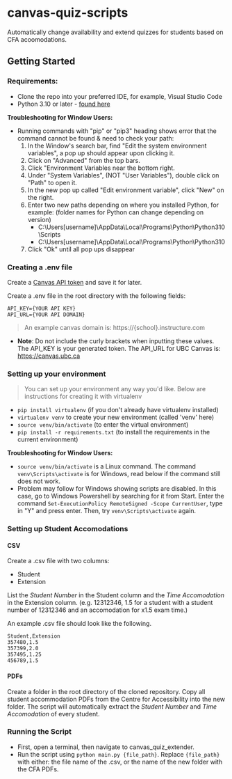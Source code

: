 # canvas-quiz-scripts
Automatically change availability and extend quizzes for students based on CFA acoomodations.

## Getting Started

### Requirements:
* Clone the repo into your preferred IDE, for example, Visual Studio Code
* Python 3.10 or later - [found here](http://www.python.org/getit/)

**Troubleshooting for Window Users:**
* Running commands with "pip" or "pip3" heading shows error that the command cannot be found & need to check your path:
    1. In the Window's search bar, find "Edit the system environment variables", a pop up should appear upon clicking it.
    2. Click on "Advanced" from the top bars.
    3. Click "Environment Variables near the bottom right.
    4. Under "System Variables", (NOT "User Variables"), double click on "Path" to open it.
    5. In the new pop up called "Edit environment variable", click "New" on the right.
    6. Enter two new paths depending on where you installed Python, for example: (folder names for Python can change depending on version)
        * C:\Users\[username]\AppData\Local\Programs\Python\Python310\Scripts
        * C:\Users\[username]\AppData\Local\Programs\Python\Python310
    7. Click "Ok" until all pop ups disappear

### Creating a .env file
Create a [Canvas API token](https://learninganalytics.ubc.ca/for-students/canvas-api/) and save it for later.

Create a .env file in the root directory with the following fields:
```
API_KEY={YOUR API KEY}
API_URL={YOUR API DOMAIN}
```
> An example canvas domain is: https://{school}.instructure.com
* **Note**: Do not include the curly brackets when inputting these values. The API_KEY is your generated token. The API_URL for UBC Canvas is: https://canvas.ubc.ca

### Setting up your environment
> You can set up your environment any way you'd like. Below are instructions for creating it with virtualenv

* `pip install virtualenv` (if you don't already have virtualenv installed)
* `virtualenv venv` to create your new environment (called 'venv' here)
* `source venv/bin/activate` (to enter the virtual environment)
* `pip install -r requirements.txt` (to install the requirements in the current environment)

**Troubleshooting for Window Users:**
* `source venv/bin/activate` is a Linux command. The command `venv\Scripts\activate` is for Windows, read below if the command still does not work.
* Problem may follow for Windows showing scripts are disabled. In this case, go to Windows Powershell by searching for it from Start. Enter the command `Set-ExecutionPolicy RemoteSigned -Scope CurrentUser`, type in "Y" and press enter. Then, try `venv\Scripts\activate` again.

### Setting up Student Accomodations

#### CSV
Create a .csv file with two columns:
* Student
* Extension

List the *Student Number* in the Student column and the *Time Accomodation* in the Extension column. (e.g. 12312346, 1.5 for a student with a student number of 12312346 and an accomodation for x1.5 exam time.)

An example .csv file should look like the following.

```
Student,Extension
357480,1.5
357399,2.0
357495,1.25
456789,1.5
```
#### PDFs

Create a folder in the root directory of the cloned repository. Copy all student accommodation PDFs from the Centre for Accessibility into the new folder. The script will automatically extract the *Student Number* and *Time Accomodation* of every student.

### Running the Script

* First, open a terminal, then navigate to canvas_quiz_extender.
* Run the script using `python main.py {file_path}`. Replace `{file_path}` with either: the file name of the .csv, or the name of the new folder with the CFA PDFs.